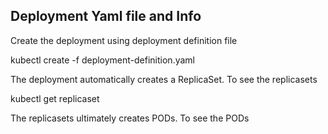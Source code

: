 ## Deployment Yaml file and Info

Create the deployment using deployment definition file

kubectl create -f deployment-definition.yaml

The deployment automatically creates a ReplicaSet. To see the replicasets

kubectl get replicaset

The replicasets ultimately creates PODs. To see the PODs
